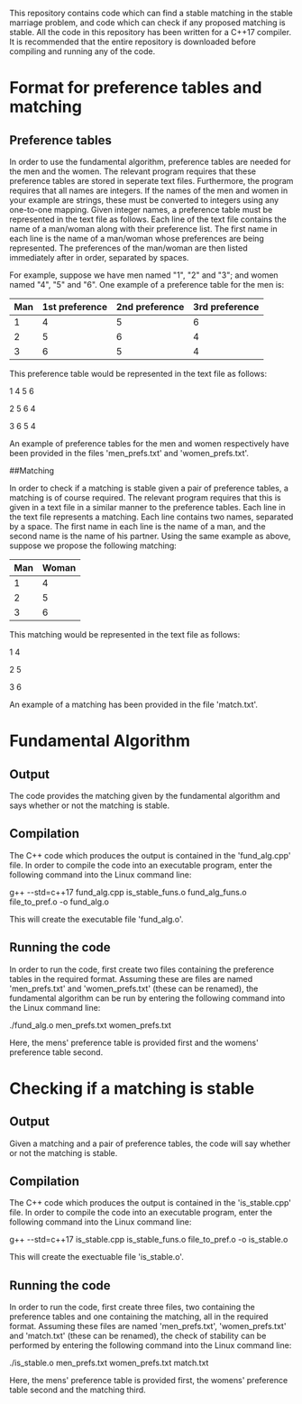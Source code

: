 This repository contains code which can find a stable matching in the stable marriage problem, and code which can check if any proposed matching is stable. All the code in this repository has been written for a C++17 compiler. It is recommended that the entire repository is downloaded before compiling and running any of the code.

# Format for preference tables and matching
## Preference tables

In order to use the fundamental algorithm, preference tables are needed for the men and the women. The relevant program requires that these preference tables are stored in seperate text files. Furthermore, the program requires that all names are integers. If the names of the men and women in your example are strings, these must be converted to integers using any one-to-one mapping. Given integer names, a preference table must be represented in the text file as follows. Each line of the text file contains the name of a man/woman along with their preference list. The first name in each line is the name of a man/woman whose preferences are being represented. The preferences of the man/woman are then listed immediately after in order, separated by spaces.

For example, suppose we have men named "1", "2" and "3"; and women named "4", "5" and "6". One example of a preference table for the men is:

| Man | 1st preference | 2nd preference | 3rd preference |
| ----| ---| --- | ---|
| 1 | 4 | 5|6|
| 2 | 5 |6|4|
| 3 | 6 |5|4|

This preference table would be represented in the text file as follows:

1 4 5 6 

2 5 6 4

3 6 5 4

An example of preference tables for the men and women respectively have been provided in the files 'men_prefs.txt' and 'women_prefs.txt'.

##Matching

In order to check if a matching is stable given a pair of preference tables, a matching is of course required. The relevant program requires that this is given in a text file in a similar manner to the preference tables. Each line in the text file represents a matching. Each line contains two names, separated by a space. The first name in each line is the name of a man, and the second name is the name of his partner. Using the same example as above, suppose we propose the following matching:

|Man|Woman|
|---|---|
|1|4|
|2|5|
|3|6|

This matching would be represented in the text file as follows:

1 4

2 5

3 6

An example of a matching has been provided in the file 'match.txt'.

# Fundamental Algorithm
## Output
The code provides the matching given by the fundamental algorithm and says whether or not the matching is stable.
## Compilation
The C++ code which produces the output is contained in the 'fund_alg.cpp' file. In order to compile the code into an executable program, enter the following command into the Linux command line:

g++ --std=c++17 fund_alg.cpp is_stable_funs.o fund_alg_funs.o file_to_pref.o -o fund_alg.o

This will create the executable file 'fund_alg.o'.

## Running the code

In order to run the code, first create two files containing the preference tables in the required format. Assuming these are files are named 'men_prefs.txt' and 'women_prefs.txt' (these can be renamed), the fundamental algorithm can be run by entering the following command into the Linux command line:

./fund_alg.o men_prefs.txt women_prefs.txt

Here, the mens' preference table is provided first and the womens' preference table second.

# Checking if a matching is stable
## Output
Given a matching and a pair of preference tables, the code will say whether or not the matching is stable.

## Compilation
The C++ code which produces the output is contained in the 'is_stable.cpp' file. In order to compile the code into an executable program, enter the following command into the Linux command line:

g++ --std=c++17 is_stable.cpp is_stable_funs.o file_to_pref.o -o is_stable.o

This will create the exectuable file 'is_stable.o'.

## Running the code

In order to run the code, first create three files, two containing the preference tables and one containing the matching, all in the required format. Assuming these files are named 'men_prefs.txt', 'women_prefs.txt' and 'match.txt' (these can be renamed), the check of stability can be performed by entering the following command into the Linux command line:

./is_stable.o men_prefs.txt women_prefs.txt match.txt

Here, the mens' preference table is provided first, the womens' preference table second and the matching third.
